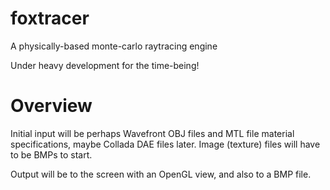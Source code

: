 foxtracer
=========

A physically-based monte-carlo raytracing engine


Under heavy development for the time-being!



Overview
========

Initial input will be perhaps Wavefront OBJ files and MTL file material specifications, maybe Collada DAE files later. Image (texture) files will have to be BMPs to start.

Output will be to the screen with an OpenGL view, and also to a BMP file.

